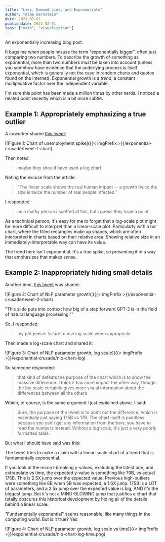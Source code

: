 ```yaml
---
title: "Lies, Damned Lies, and Exponentials"
author: "Alan Bernstein"
date: 2021-02-01
publishdate: 2021-02-01
tags: ["math", "visualization"]
---
```


An exponentially increasing blog post.

<!--more-->

It bugs me when people misuse the term "exponentially bigger", often just comparing two numbers. To describe the growth of something as exponential, more than two numbers *must* be taken into account (unless you somehow have evidence that the underlying process is itself exponential, which is generally not the case in random charts and quotes found on the internet). Exponential growth is a *trend*, a constant multiplicative factor over the independent variable.

I'm sure this point has been made a million times by other nerds. I noticed a related point recently which is a bit more subtle.


## Example 1: Appropriately emphasizing a true outlier


A coworker shared [this tweet](https://pbs.twimg.com/media/EUm-p1AXkAwHpVs?format=jpg&name=medium):

![Figure 1: Chart of unemployment spike]({{< imgPrefix >}}/exponential-crusade/tweet-1-chart)

Then noted

> maybe they should have used a log chart

Noting the excuse from the article:

> "The linear scale shows the real human impact -- a growth twice the size is twice the number of real people infected.”

I responded

> as a mathy person i scoffed at this, but i guess they have a point

As a technical person, it's easy for me to forget that a log-scale plot might be more difficult to interpret than a linear-scale plot. Particularly with a bar chart, where the filled rectangles make up shapes, which are often interpreted in charts based on their relative area. Showing relative size in an immediately-interpretable way can have its value.

The trend here isn't exponential. It's a true spike, so presenting it in a way that emphasizes that makes sense.

## Example 2: Inappropriately hiding small details

Another time, [this tweet](https://twitter.com/chsrbrts/status/1320012627947540480) was shared: 

![Figure 2: Chart of NLP parameter growth]({{< imgPrefix >}}/exponential-crusade/tweet-2-chart)


"This slide puts into context how big of a step forward GPT-3 is in the field of natural language processing.""


So, I responded:

> my pet peeve: failure to use log scale when appropriate

Then made a log-scale chart and shared it:

![Figure 3: Chart of NLP parameter growth, log scale]({{< imgPrefix >}}/exponential-crusade/nlp-chart-log)

So someone responded:

> that kind of defeats the purpose of the chart which is to show the massive difference. I think it has more impact the other way, though the log scale certainly gives more visual information about the differences between all the others

Which, of course, is the same argument I just explained above. I said:

> Sure, the purpose of the tweet is to point out the difference, which is essentially just saying 175B vs 17B. The chart itself is pointless because you can't get any information from the bars, you have to read the numbers instead. Without a log scale, it's just a very poorly formatted table

But what I should have said was this:

The tweet tries to make a claim with a linear-scale chart of a trend that is fundamentally exponential.

If you look at the record-breaking y-values, excluding the latest one, and extrapolate vs time, the expected y-value is something like 70B, vs actual 175B. This is 2.5X jump over the expected value. Previous high-outliers were something like 8B when 5B was expected, a 1.6X jump. 175B is a LOT of parameters, and a 2.5x jump over the expected value is big, AND it's the biggest jump. But it's not a MIND-BLOWING jump that justifies a chart that totally obscures this historical development by hiding all of the details behind a linear scale.

"Fundamentally exponential" seems reasonable, like many things in the computing world. But is it true? Yes:

![Figure 4: Chart of NLP parameter growth, log scale vs time]({{< imgPrefix >}}/exponential-crusade/nlp-chart-log-time.png)
